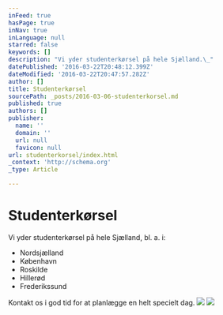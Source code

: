 ```yaml
---
inFeed: true
hasPage: true
inNav: true
inLanguage: null
starred: false
keywords: []
description: "Vi yder studenterkørsel på hele Sjælland.\_"
datePublished: '2016-03-22T20:48:12.399Z'
dateModified: '2016-03-22T20:47:57.282Z'
author: []
title: Studenterkørsel
sourcePath: _posts/2016-03-06-studenterkorsel.md
published: true
authors: []
publisher:
  name: ''
  domain: ''
  url: null
  favicon: null
url: studenterkorsel/index.html
_context: 'http://schema.org'
_type: Article

---
```

# Studenterkørsel

Vi yder studenterkørsel på hele Sjælland, bl. a. i:

* Nordsjælland
* København
* Roskilde
* Hillerød
* Frederikssund

Kontakt os i god tid for at planlægge en helt specielt dag.
![](https://the-grid-user-content.s3-us-west-2.amazonaws.com/eb8a789b-ae16-426a-be04-ad9ff9f1ef14.jpg)
![](https://the-grid-user-content.s3-us-west-2.amazonaws.com/b1ea3f61-d894-484c-99df-38de13bab46f.jpg)
